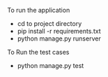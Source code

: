 To run the application
  - cd to project directory
  - pip install -r requirements.txt
  - python manage.py runserver

To Run the test cases

  - python manage.py test
